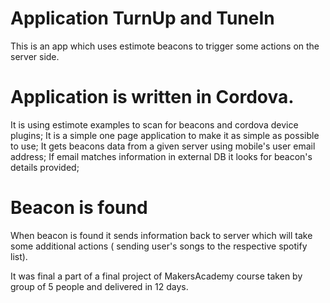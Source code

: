 # Application TurnUp and TuneIn

This is an app which uses estimote beacons to trigger some actions on the server side.

# Application is written in Cordova.

It is using estimote examples to scan for beacons and cordova device plugins;
It is a simple one page application to make it as simple as possible to use;
It gets beacons data from a given server using mobile's user email address;
If email matches information in external DB it looks for beacon's details provided;

# Beacon is found

When beacon is found it sends information back to server which will take some additional actions ( sending user's songs to the respective spotify list).


It was final a part of a final project of MakersAcademy course taken by group of 5 people and delivered in 12 days.

